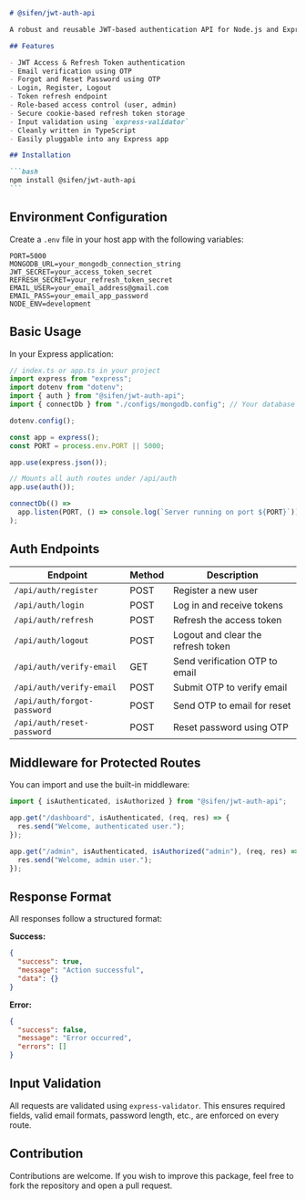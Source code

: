 ````md
# @sifen/jwt-auth-api

A robust and reusable JWT-based authentication API for Node.js and Express, built with TypeScript. It includes email verification via OTP, password reset, token rotation, user roles, and middleware for access control.

## Features

- JWT Access & Refresh Token authentication
- Email verification using OTP
- Forgot and Reset Password using OTP
- Login, Register, Logout
- Token refresh endpoint
- Role-based access control (user, admin)
- Secure cookie-based refresh token storage
- Input validation using `express-validator`
- Cleanly written in TypeScript
- Easily pluggable into any Express app

## Installation

```bash
npm install @sifen/jwt-auth-api
```
````

## Environment Configuration

Create a `.env` file in your host app with the following variables:

```env
PORT=5000
MONGODB_URL=your_mongodb_connection_string
JWT_SECRET=your_access_token_secret
REFRESH_SECRET=your_refresh_token_secret
EMAIL_USER=your_email_address@gmail.com
EMAIL_PASS=your_email_app_password
NODE_ENV=development
```

## Basic Usage

In your Express application:

```ts
// index.ts or app.ts in your project
import express from "express";
import dotenv from "dotenv";
import { auth } from "@sifen/jwt-auth-api";
import { connectDb } from "./configs/mongodb.config"; // Your database connection

dotenv.config();

const app = express();
const PORT = process.env.PORT || 5000;

app.use(express.json());

// Mounts all auth routes under /api/auth
app.use(auth());

connectDb(() =>
  app.listen(PORT, () => console.log(`Server running on port ${PORT}`))
);
```

## Auth Endpoints

| Endpoint                    | Method | Description                        |
| --------------------------- | ------ | ---------------------------------- |
| `/api/auth/register`        | POST   | Register a new user                |
| `/api/auth/login`           | POST   | Log in and receive tokens          |
| `/api/auth/refresh`         | POST   | Refresh the access token           |
| `/api/auth/logout`          | POST   | Logout and clear the refresh token |
| `/api/auth/verify-email`    | GET    | Send verification OTP to email     |
| `/api/auth/verify-email`    | POST   | Submit OTP to verify email         |
| `/api/auth/forgot-password` | POST   | Send OTP to email for reset        |
| `/api/auth/reset-password`  | POST   | Reset password using OTP           |

## Middleware for Protected Routes

You can import and use the built-in middleware:

```ts
import { isAuthenticated, isAuthorized } from "@sifen/jwt-auth-api";

app.get("/dashboard", isAuthenticated, (req, res) => {
  res.send("Welcome, authenticated user.");
});

app.get("/admin", isAuthenticated, isAuthorized("admin"), (req, res) => {
  res.send("Welcome, admin user.");
});
```

## Response Format

All responses follow a structured format:

**Success:**

```json
{
  "success": true,
  "message": "Action successful",
  "data": {}
}
```

**Error:**

```json
{
  "success": false,
  "message": "Error occurred",
  "errors": []
}
```

## Input Validation

All requests are validated using `express-validator`. This ensures required fields, valid email formats, password length, etc., are enforced on every route.

## Contribution

Contributions are welcome. If you wish to improve this package, feel free to fork the repository and open a pull request.
